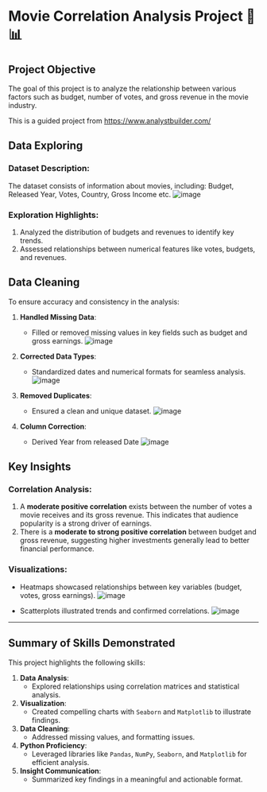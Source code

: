 # Movie Correlation Analysis Project 🎥📊

## **Project Objective**
The goal of this project is to analyze the relationship between various factors such as budget, number of votes, and gross revenue in the movie industry.

This is a guided project from https://www.analystbuilder.com/

## **Data Exploring**
### Dataset Description:
The dataset consists of information about movies, including: Budget, Released Year, Votes, Country, Gross Income etc.
![image](https://github.com/user-attachments/assets/f641a386-b692-4d61-b42f-fc4fa09e7379)


### Exploration Highlights:
1. Analyzed the distribution of budgets and revenues to identify key trends.
2. Assessed relationships between numerical features like votes, budgets, and revenues.

## **Data Cleaning**
To ensure accuracy and consistency in the analysis:
1. **Handled Missing Data**:
   - Filled or removed missing values in key fields such as budget and gross earnings.
![image](https://github.com/user-attachments/assets/38426b32-ca30-493b-9b4f-2bd05c794229)

2. **Corrected Data Types**:
   - Standardized dates and numerical formats for seamless analysis.
![image](https://github.com/user-attachments/assets/bf25e576-5036-4044-9a80-2f373980c7f9)

3. **Removed Duplicates**:
   - Ensured a clean and unique dataset.
![image](https://github.com/user-attachments/assets/cc77b992-68f4-4013-97d0-8e18502d8a52)

4. **Column Correction**:
   - Derived Year from released Date
   ![image](https://github.com/user-attachments/assets/5f95bdd3-a33f-4014-9dcc-c84d910e5c83)

   
## **Key Insights**
### Correlation Analysis:
1. A **moderate positive correlation** exists between the number of votes a movie receives and its gross revenue. This indicates that audience popularity is a strong driver of earnings.
2. There is a **moderate to strong positive correlation** between budget and gross revenue, suggesting higher investments generally lead to better financial performance.

### Visualizations:
- Heatmaps showcased relationships between key variables (budget, votes, gross earnings).
![image](https://github.com/user-attachments/assets/487ea0dd-db6a-4967-8609-0f7f4662cef2)

- Scatterplots illustrated trends and confirmed correlations.
![image](https://github.com/user-attachments/assets/2e05334c-64d2-4c56-99d8-471c59218530)

---

## **Summary of Skills Demonstrated**
This project highlights the following skills:
1. **Data Analysis**:
   - Explored relationships using correlation matrices and statistical analysis.
2. **Visualization**:
   - Created compelling charts with `Seaborn` and `Matplotlib` to illustrate findings.
3. **Data Cleaning**:
   - Addressed missing values, and formatting issues.
4. **Python Proficiency**:
   - Leveraged libraries like `Pandas`, `NumPy`, `Seaborn`, and `Matplotlib` for efficient analysis.
5. **Insight Communication**:
   - Summarized key findings in a meaningful and actionable format.
